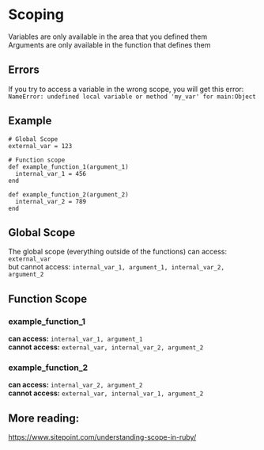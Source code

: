 # Scoping
Variables are only available in the area that you defined them  
Arguments are only available in the function that defines them  

## Errors
If you try to access a variable in the wrong scope, you will get this error:  
`NameError: undefined local variable or method 'my_var' for main:Object`

## Example
```
# Global Scope
external_var = 123

# Function scope
def example_function_1(argument_1)
  internal_var_1 = 456
end

def example_function_2(argument_2)
  internal_var_2 = 789
end

```

## Global Scope
The global scope (everything outside of the functions) can access: `external_var`  
but cannot access: `internal_var_1, argument_1, internal_var_2, argument_2`


## Function Scope
### example_function_1  
**can access:** `internal_var_1, argument_1`  
**cannot access:** `external_var, internal_var_2, argument_2`  

### example_function_2 
**can access:** `internal_var_2, argument_2`  
**cannot access:** `external_var, internal_var_1, argument_2`


## More reading:
https://www.sitepoint.com/understanding-scope-in-ruby/

